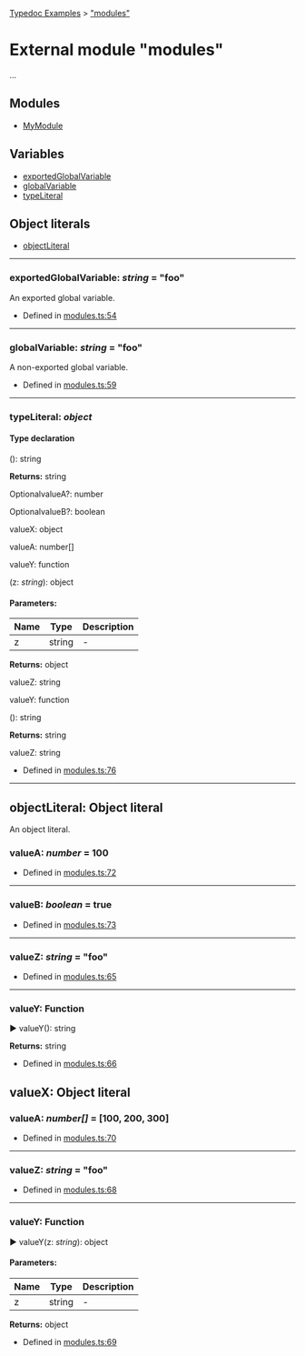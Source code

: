 [Typedoc Examples](../index.md) >  ["modules"](../modules/_modules_.md)
# External module "modules"


<p>...</p>














## Modules
* [MyModule](../modules/_modules_.mymodule.md)

## Variables
* [exportedGlobalVariable](../modules/_modules_.md#exportedglobalvariable)
* [globalVariable](../modules/_modules_.md#globalvariable)
* [typeLiteral](../modules/_modules_.md#typeliteral)

## Object literals
* [objectLiteral](../modules/_modules_.md#objectliteral)

---




<a id="exportedglobalvariable"></a>

###  exportedGlobalVariable:  *string*  = "foo"


<p>An exported global variable.</p>










* Defined in [modules.ts:54](https://github.com/tgreyuk/typedoc-plugin-markdown/blob/04105dc/samples/src/typedoc/modules.ts#L54)






----



<a id="globalvariable"></a>

###  globalVariable:  *string*  = "foo"


<p>A non-exported global variable.</p>










* Defined in [modules.ts:59](https://github.com/tgreyuk/typedoc-plugin-markdown/blob/04105dc/samples/src/typedoc/modules.ts#L59)






----



<a id="typeliteral"></a>

###  typeLiteral:  *object* 



#### Type declaration



(): string







**Returns:** string










OptionalvalueA?: number




OptionalvalueB?: boolean




valueX: object






valueA: number[]




valueY: function





(z: *string*): object




#### Parameters:
| Name  | Type                | Description  |
| ------ | ------------------- | ------------ |
| z  | string | - |



**Returns:** object











valueZ: string





valueY: function





(): string







**Returns:** string











valueZ: string









* Defined in [modules.ts:76](https://github.com/tgreyuk/typedoc-plugin-markdown/blob/04105dc/samples/src/typedoc/modules.ts#L76)






----







<a id="objectliteral"></a>
## objectLiteral: Object literal

<p>An object literal.</p>





<a id="objectliteral.valuea-2"></a>

###  valueA:  *number*  = 100







* Defined in [modules.ts:72](https://github.com/tgreyuk/typedoc-plugin-markdown/blob/04105dc/samples/src/typedoc/modules.ts#L72)






----



<a id="objectliteral.valueb-1"></a>

###  valueB:  *boolean*  = true







* Defined in [modules.ts:73](https://github.com/tgreyuk/typedoc-plugin-markdown/blob/04105dc/samples/src/typedoc/modules.ts#L73)






----



<a id="objectliteral.valuez-2"></a>

###  valueZ:  *string*  = "foo"







* Defined in [modules.ts:65](https://github.com/tgreyuk/typedoc-plugin-markdown/blob/04105dc/samples/src/typedoc/modules.ts#L65)






----



<a id="objectliteral.valuey-2"></a>
###  valueY: Function

► valueY(): string







**Returns:** string







* Defined in [modules.ts:66](https://github.com/tgreyuk/typedoc-plugin-markdown/blob/04105dc/samples/src/typedoc/modules.ts#L66)











<a id="valuex"></a>
## valueX: Object literal

<a id="objectliteral.valuex-1.valuea-3"></a>

###  valueA:  *number[]*  =  [100, 200, 300]







* Defined in [modules.ts:70](https://github.com/tgreyuk/typedoc-plugin-markdown/blob/04105dc/samples/src/typedoc/modules.ts#L70)






----



<a id="objectliteral.valuex-1.valuez-3"></a>

###  valueZ:  *string*  = "foo"







* Defined in [modules.ts:68](https://github.com/tgreyuk/typedoc-plugin-markdown/blob/04105dc/samples/src/typedoc/modules.ts#L68)






----



<a id="objectliteral.valuex-1.valuey-3"></a>
###  valueY: Function

► valueY(z: *string*): object




#### Parameters:
| Name  | Type                | Description  |
| ------ | ------------------- | ------------ |
| z  | string | - |



**Returns:** object







* Defined in [modules.ts:69](https://github.com/tgreyuk/typedoc-plugin-markdown/blob/04105dc/samples/src/typedoc/modules.ts#L69)
















